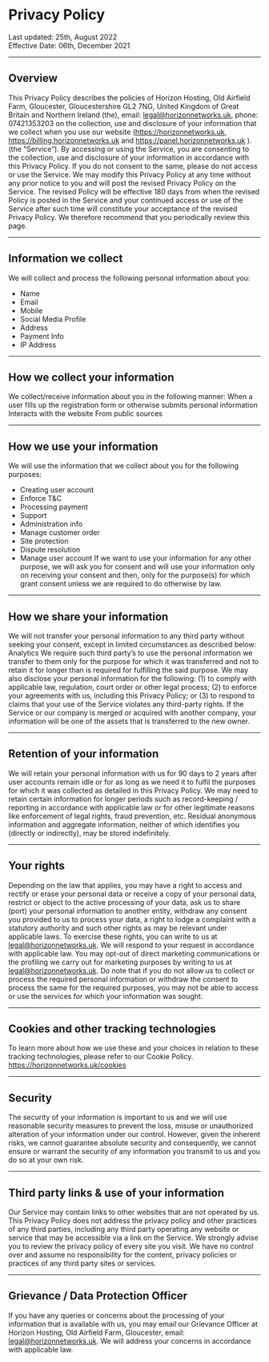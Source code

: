 # Privacy Policy

Last updated: 25th, August 2022 <br/>
Effective Date: 06th, December 2021

---

## Overview

This Privacy Policy describes the policies of Horizon Hosting, Old Airfield Farm,
Gloucester, Gloucestershire GL2 7NG, United Kingdom of Great Britain and Northern
Ireland (the), email: legal@horizonnetworks.uk, phone: 07421353203 on the collection,
use and disclosure of your information that we collect when you use our website
(https://horizonnetworks.uk, https://billing.horizonnetworks.uk and
https://panel.horizonnetworks.uk ). (the “Service”). By accessing or using the Service,
you are consenting to the collection, use and disclosure of your information in
accordance with this Privacy Policy. If you do not consent to the same, please do not
access or use the Service.
We may modify this Privacy Policy at any time without any prior notice to you and will
post the revised Privacy Policy on the Service. The revised Policy will be effective 180
days from when the revised Policy is posted in the Service and your continued access or
use of the Service after such time will constitute your acceptance of the revised Privacy
Policy. We therefore recommend that you periodically review this page.

---

## Information we collect

We will collect and process the following personal information about you:
- Name
- Email
- Mobile
- Social Media Profile
- Address
- Payment Info
- IP Address

---

## How we collect your information

We collect/receive information about you in the following manner:
When a user fills up the registration form or otherwise submits personal information
Interacts with the website
From public sources

---

## How we use your information

We will use the information that we collect about you for the following purposes:
- Creating user account
- Enforce T&C
- Processing payment
- Support
- Administration info
- Manage customer order
- Site protection
- Dispute resolution
- Manage user account
If we want to use your information for any other purpose, we will ask you for consent and
will use your information only on receiving your consent and then, only for the
purpose(s) for which grant consent unless we are required to do otherwise by law.

---

## How we share your information

We will not transfer your personal information to any third party without seeking your
consent, except in limited circumstances as described below:
Analytics
We require such third party’s to use the personal information we transfer to them only for
the purpose for which it was transferred and not to retain it for longer than is required for
fulfilling the said purpose.
We may also disclose your personal information for the following: (1) to comply with
applicable law, regulation, court order or other legal process; (2) to enforce your
agreements with us, including this Privacy Policy; or (3) to respond to claims that your
use of the Service violates any third-party rights. If the Service or our company is
merged or acquired with another company, your information will be one of the assets
that is transferred to the new owner.

---

## Retention of your information

We will retain your personal information with us for 90 days to 2 years after user
accounts remain idle or for as long as we need it to fulfil the purposes for which it was
collected as detailed in this Privacy Policy. We may need to retain certain information for
longer periods such as record-keeping / reporting in accordance with applicable law or
for other legitimate reasons like enforcement of legal rights, fraud prevention, etc.
Residual anonymous information and aggregate information, neither of which identifies
you (directly or indirectly), may be stored indefinitely.

---

## Your rights

Depending on the law that applies, you may have a right to access and rectify or erase
your personal data or receive a copy of your personal data, restrict or object to the active
processing of your data, ask us to share (port) your personal information to another
entity, withdraw any consent you provided to us to process your data, a right to lodge a
complaint with a statutory authority and such other rights as may be relevant under
applicable laws. To exercise these rights, you can write to us at
legal@horizonnetworks.uk. We will respond to your request in accordance with
applicable law.
You may opt-out of direct marketing communications or the profiling we carry out for
marketing purposes by writing to us at legal@horizonnetworks.uk.
Do note that if you do not allow us to collect or process the required personal information
or withdraw the consent to process the same for the required purposes, you may not be
able to access or use the services for which your information was sought.

---

## Cookies and other tracking technologies

To learn more about how we use these and your choices in relation to these tracking
technologies, please refer to our Cookie Policy. https://horizonnetworks.uk/cookies

---

## Security
The security of your information is important to us and we will use reasonable security
measures to prevent the loss, misuse or unauthorized alteration of your information
under our control. However, given the inherent risks, we cannot guarantee absolute
security and consequently, we cannot ensure or warrant the security of any information
you transmit to us and you do so at your own risk.

---

## Third party links & use of your information

Our Service may contain links to other websites that are not operated by us. This
Privacy Policy does not address the privacy policy and other practices of any third
parties, including any third party operating any website or service that may be accessible
via a link on the Service. We strongly advise you to review the privacy policy of every
site you visit. We have no control over and assume no responsibility for the content,
privacy policies or practices of any third party sites or services.

---

## Grievance / Data Protection Officer

If you have any queries or concerns about the processing of your information that is
available with us, you may email our Grievance Officer at Horizon Hosting, Old Airfield
Farm, Gloucester, email: legal@horizonnetworks.uk. We will address your concerns in
accordance with applicable law.